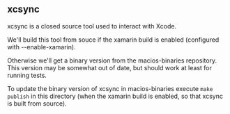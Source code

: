 xcsync
-------

xcsync is a closed source tool used to interact with Xcode.

We'll build this tool from souce if the xamarin build is enabled (configured
with --enable-xamarin).

Otherwise we'll get a binary version from the macios-binaries repository. This
version may be somewhat out of date, but should work at least for running
tests.

To update the binary version of xcsync in macios-binaries execute `make publish`
in this directory (when the xamarin build is enabled, so that xcsync
is built from source).

